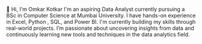 👋 Hi, I'm Omkar Kotkar
I'm an aspiring Data Analyst currently pursuing a BSc in Computer Science at Mumbai University. I have hands-on experience in Excel, Python , SQL, and Power BI.
I'm currently building my skills through real-world projects. 
I’m passionate about uncovering insights from data and continuously learning new tools and techniques in the data analytics field.
